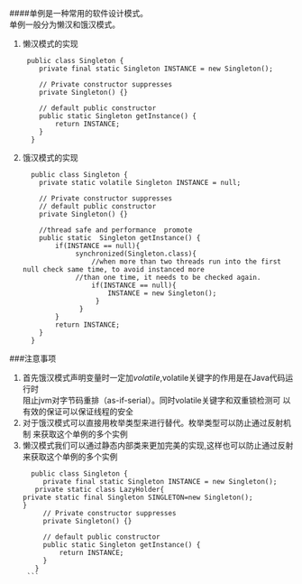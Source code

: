 ####单例是一种常用的软件设计模式。<br>
单例一般分为懒汉和饿汉模式。
 1. 懒汉模式的实现
    ```aidl
     public class Singleton {
        private final static Singleton INSTANCE = new Singleton();
      
        // Private constructor suppresses   
        private Singleton() {}
     
        // default public constructor
        public static Singleton getInstance() {
            return INSTANCE;
        }
      }
    ```
 2. 饿汉模式的实现
    ```aidl
      public class Singleton {
        private static volatile Singleton INSTANCE = null;
      
        // Private constructor suppresses 
        // default public constructor
        private Singleton() {}
      
        //thread safe and performance  promote 
        public static  Singleton getInstance() {
            if(INSTANCE == null){
                 synchronized(Singleton.class){
                     //when more than two threads run into the first null check same time, to avoid instanced more 
                 //than one time, it needs to be checked again.
                     if(INSTANCE == null){ 
                         INSTANCE = new Singleton();
                      }
                  } 
            }
            return INSTANCE;
        }
      }

    ```
    
 ###注意事项
 1. 首先饿汉模式声明变量时一定加*volatile*,volatile关键字的作用是在Java代码运行时<br>
    阻止jvm对字节码重排（as-if-serial）。同时volatile关键字和双重锁检测可
    以有效的保证可以保证线程的安全
 2. 对于饿汉模式可以直接用枚举类型来进行替代。枚举类型可以防止通过反射机制
    来获取这个单例的多个实例
 3. 懒汉模式我们可以通过静态内部类来更加完美的实现,这样也可以防止通过反射
    来获取这个单例的多个实例
       ```aidl
         public class Singleton {
            private final static Singleton INSTANCE = new Singleton();
          private static class LazyHolder{
      private static final Singleton SINGLETON=new Singleton();
      }
            // Private constructor suppresses   
            private Singleton() {}
         
            // default public constructor
            public static Singleton getInstance() {
                return INSTANCE;
            }
          }
        ```